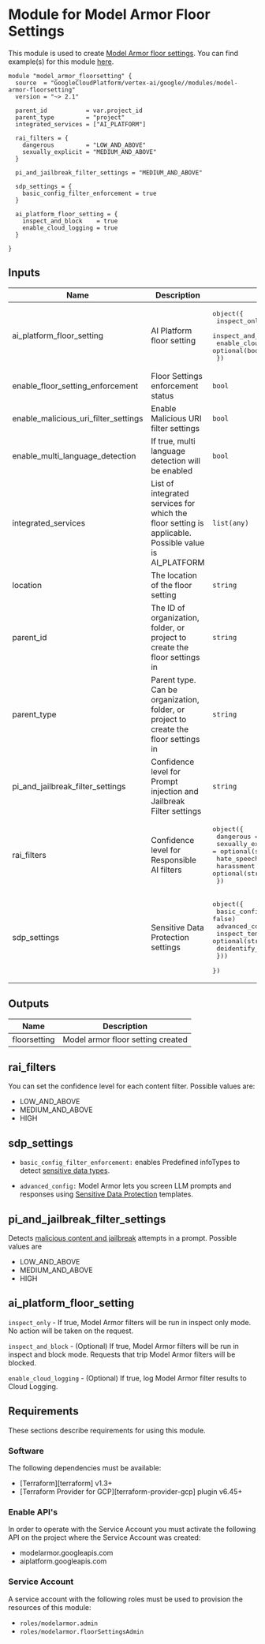 # Module for Model Armor Floor Settings

This module is used to create [Model Armor floor settings](https://cloud.google.com/security-command-center/docs/model_armor_floor_settings). You can find example(s) for this module [here](https://github.com/GoogleCloudPlatform/terraform-google-vertex-ai/tree/main/examples/model-armor-floorsetting-example).

```hcl
module "model_armor_floorsetting" {
  source  = "GoogleCloudPlatform/vertex-ai/google//modules/model-armor-floorsetting"
  version = "~> 2.1"

  parent_id           = var.project_id
  parent_type         = "project"
  integrated_services = ["AI_PLATFORM"]

  rai_filters = {
    dangerous         = "LOW_AND_ABOVE"
    sexually_explicit = "MEDIUM_AND_ABOVE"
  }

  pi_and_jailbreak_filter_settings = "MEDIUM_AND_ABOVE"

  sdp_settings = {
    basic_config_filter_enforcement = true
  }

  ai_platform_floor_setting = {
    inspect_and_block    = true
    enable_cloud_logging = true
  }

}
```

<!-- BEGINNING OF PRE-COMMIT-TERRAFORM DOCS HOOK -->
## Inputs

| Name | Description | Type | Default | Required |
|------|-------------|------|---------|:--------:|
| ai\_platform\_floor\_setting | AI Platform floor setting | <pre>object({<br>    inspect_only         = optional(bool)<br>    inspect_and_block    = optional(bool)<br>    enable_cloud_logging = optional(bool)<br>  })</pre> | `null` | no |
| enable\_floor\_setting\_enforcement | Floor Settings enforcement status | `bool` | `true` | no |
| enable\_malicious\_uri\_filter\_settings | Enable Malicious URI filter settings | `bool` | `false` | no |
| enable\_multi\_language\_detection | If true, multi language detection will be enabled | `bool` | `true` | no |
| integrated\_services | List of integrated services for which the floor setting is applicable. Possible value is AI\_PLATFORM | `list(any)` | `[]` | no |
| location | The location of the floor setting | `string` | `"global"` | no |
| parent\_id | The ID of organization, folder, or project to create the floor settings in | `string` | n/a | yes |
| parent\_type | Parent type. Can be organization, folder, or project to create the floor settings in | `string` | n/a | yes |
| pi\_and\_jailbreak\_filter\_settings | Confidence level for Prompt injection and Jailbreak Filter settings | `string` | `null` | no |
| rai\_filters | Confidence level for Responsible AI filters | <pre>object({<br>    dangerous         = optional(string)<br>    sexually_explicit = optional(string)<br>    hate_speech       = optional(string)<br>    harassment        = optional(string)<br>  })</pre> | `null` | no |
| sdp\_settings | Sensitive Data Protection settings | <pre>object({<br>    basic_config_filter_enforcement = optional(bool, false)<br>    advanced_config = optional(object({<br>      inspect_template    = optional(string)<br>      deidentify_template = optional(string)<br>    }))<br>  })</pre> | `null` | no |

## Outputs

| Name | Description |
|------|-------------|
| floorsetting | Model armor floor setting created |

<!-- END OF PRE-COMMIT-TERRAFORM DOCS HOOK -->


## rai_filters
You can set the confidence level for each content filter. Possible values are:

- LOW_AND_ABOVE
- MEDIUM_AND_ABOVE
- HIGH

## sdp_settings
- `basic_config_filter_enforcement:` enables Predefined infoTypes to detect [sensitive data types](https://cloud.google.com/security-command-center/docs/sanitize-prompts-responses#basic_sdp_configuration).

- `advanced_config:` Model Armor lets you screen LLM prompts and responses using [Sensitive Data Protection](https://cloud.google.com/security-command-center/docs/sanitize-prompts-responses#advanced_sdp_configuration) templates.

## pi_and_jailbreak_filter_settings
Detects [malicious content and jailbreak](https://cloud.google.com/security-command-center/docs/key-concepts-model-armor#ma-prompt-injection) attempts in a prompt. Possible values are

- LOW_AND_ABOVE
- MEDIUM_AND_ABOVE
- HIGH

## ai_platform_floor_setting
`inspect_only` - If true, Model Armor filters will be run in inspect only mode. No action will be taken on the request.

`inspect_and_block` - (Optional) If true, Model Armor filters will be run in inspect and block mode. Requests that trip Model Armor filters will be blocked.

`enable_cloud_logging` - (Optional) If true, log Model Armor filter results to Cloud Logging.


## Requirements

These sections describe requirements for using this module.

### Software

The following dependencies must be available:

- [Terraform][terraform] v1.3+
- [Terraform Provider for GCP][terraform-provider-gcp] plugin v6.45+

### Enable API's
In order to operate with the Service Account you must activate the following API on the project where the Service Account was created:

- modelarmor.googleapis.com
- aiplatform.googleapis.com

### Service Account

A service account with the following roles must be used to provision the resources of this module:

- `roles/modelarmor.admin`
- `roles/modelarmor.floorSettingsAdmin`
